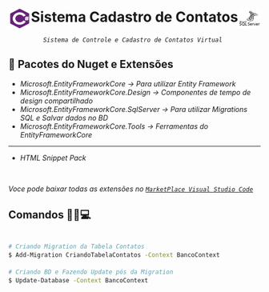 
<h1 align="center"><img align="left" height="40" width="45" src="https://github.com/devicons/devicon/blob/master/icons/csharp/csharp-plain.svg">Sistema Cadastro de Contatos<img align="right" height="40" width="45" src="https://github.com/devicons/devicon/blob/master/icons/microsoftsqlserver/microsoftsqlserver-plain-wordmark.svg"></h1>




 <div align="center">

   <cite align="center">`Sistema de Controle e Cadastro de Contatos Virtual
`</cite>

</div>


## 📝 Pacotes do Nuget e Extensões

<i>

* Microsoft.EntityFrameworkCore -> Para utilizar Entity Framework
* Microsoft.EntityFrameworkCore.Design -> Componentes de tempo de design compartilhado
* Microsoft.EntityFrameworkCore.SqlServer -> Para utilizar Migrations SQL e Salvar dados no BD
* Microsoft.EntityFrameworkCore.Tools -> Ferramentas do EntityFrameworkCore
 
 <hr>
 
* HTML Snippet Pack
 
 <br>

Voce pode baixar todas as extensões no [`MarketPlace Visual Studio Code`](https://marketplace.visualstudio.com/vscode)
 
</i>
 
## Comandos 👨‍💻💻 
```bash

# Criando Migration da Tabela Contatos
$ Add-Migration CriandoTabelaContatos -Context BancoContext

# Criando BD e Fazendo Update pós da Migration
$ Update-Database -Context BancoContext

```

<br>


